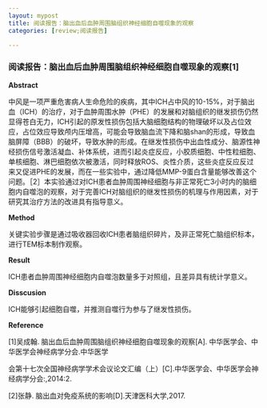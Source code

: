 ```yaml
---
layout: mypost
title: 阅读报告：脑出⾎后⾎肿周围脑组织神经细胞⾃噬现象的观察
categories: [review;阅读报告]

---
```


### 阅读报告：脑出⾎后⾎肿周围脑组织神经细胞⾃噬现象的观察[1]

**Abstract**

中风是一项严重危害病人生命危险的疾病，其中ICH占中风的10-15%，对于脑出血（ICH）的治疗，对于血肿周围水肿（PHE）的发展和对脑组织的继发损伤仍然显得苍白无力，ICH引起的原发性损伤包括大脑细胞结构的物理破坏以及占位效应，占位效应导致颅内压增高，可能会导致脑血流下降和脑shan的形成，导致血脑屏障（BBB）的破坏，导致水肿的形成。在继发性损伤中出血性成分、脑源性神经损伤信号激活凝血、补体系统，进而引起炎症反应，小胶质细胞、中性粒细胞、单核细胞、淋巴细胞依次被激活，同时释放ROS、炎性介质，这些炎症反应反过来又促进PHE的发展，而在一些实验中，通过降低MMP-9蛋白含量能够改善这个问题。［2］本实验通过对ICH患者血肿周围神经细胞与非正常死亡3小时内的脑细胞内自噬泡的观察，对于完善ICH对脑组织的继发性损伤的机理与作用因素，对于研究其治疗方法的改进具有指导意义。

**Method**

关键实验步骤是通过吸收器回收ICH患者脑组织碎片，及非正常死亡脑组织标本，进行TEM标本制作观察。

**Result**

ICH患者血肿周围神经细胞内自噬泡数量多于对照组，且差异具有统计学意义。

**Disscusion**

ICH能够引起细胞自噬，并推测自噬行为参与了继发性损伤。

**Reference**

[1]吴成翰. 脑出血后血肿周围脑组织神经细胞自噬现象的观察[A]. 中华医学会、中华医学会神经病学分会.中华医学

会第十七次全国神经病学学术会议论文汇编（上）[C].中华医学会、中华医学会神经病学分会:,2014:2.

[2]张静. 脑出血对免疫系统的影响[D].天津医科大学,2017.
